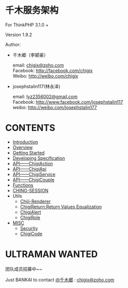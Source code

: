 千木服务架构
=======================

For ThinkPHP 3.1.0 +

Version 1.9.2

Author:   

* 千木郷（李颖豪）

	email: chigix@zoho.com		
	Facebook: http://facebook.com/chigix		
	Weibo: http://weibo.com/chigix		

* josephstalin117(林永泽)

	email: lyz2356002@gmail.com		
	Facebook: http://www.facebook.com/josephstalin117		
	weibo: http://weibo.com/josephstalin177		

# CONTENTS

- [Introduction](./docs/intro.md)
- [Overview](./docs/intro.md)
- [Getting Started](./docs/getting_started.md)
- [Developing Specification](./docs/developing_specification.md)
- [API——ChigiAction](./docs/api_chigiaction.md)
- [API——ChigiApi](./docs/api_chigiapi.md)
- [API——ChigiService](./docs/api_chigiservice.md)
- [API——ChigiCouple](./docs/api_chigicouple.md)
- [Functions](./docs/functions.md)
- [CHING-SESSION](./docs/CHING_SESSION.md)
- Utils
	- [Chiji-Renderer](./docs/chiji_renderer.md)
	- [ChigiReturn:Return Values Equalization](./docs/util_chigireturn.md)
	- [ChigiAlert](./docs/util_chigialert.md)
	- [ChigiRole](./docs/util_chigirole.md)
- [MISC](./docs/misc.md)
	- [Security](./docs/misc.md#security)
	- [ChigiCode](./docs/misc.md#chigicode)

# ULTRAMAN WANTED

团队成员招募中~~

Just BANKAI to contact [@千木郷](http://weibo.com/chigix) : chigix@zoho.com